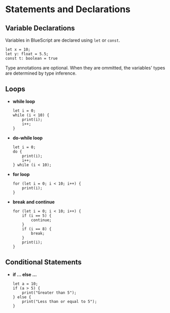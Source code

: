 # Statements and Declarations

## Variable Declarations

Variables in BlueScript are declared using `let` or `const`.

```tsx
let x = 10;
let y: float = 5.5;
const t: boolean = true
```

Type annotations are optional.
When they are ommitted, the variables' types are determined by type inference.

## Loops

- **while loop**

  ```tsx
  let i = 0;
  while (i < 10) {
      print(i);
      i++;
  }
  ```

- **do-while loop**

  ```tsx
  let i = 0;
  do {
      print(i);
      i++;
  } while (i < 10);
  ```

- **for loop**

  ```tsx
  for (let i = 0; i < 10; i++) {
      print(i);
  }
  ```

- **break and continue**

  ```tsx
  for (let i = 0; i < 10; i++) {
      if (i == 5) {
          continue;
      }
      if (i == 8) {
          break;
      }
      print(i);
  }
  ```

## Conditional Statements

- **if … else …**

  ```tsx
  let a = 10;
  if (a > 5) {
      print("Greater than 5");
  } else {
      print("Less than or equal to 5");
  }
  ```
